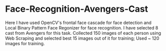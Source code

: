 # Face-Recognition-Avengers-Cast
Here I have used OpenCV's frontal face cascade for face detection and Local Binary Pattern Face Regonizer for face recognition.
I have selected 8 cast from Avengers for this task.
Collected 150 images of each person using Web Scraping and selected best 15 images out of it for training; Used ~ 120 images for training.
